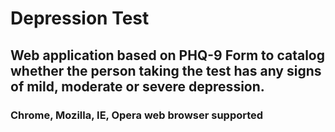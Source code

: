 # Depression Test
## Web application based on PHQ-9 Form to catalog whether the person taking the test has any signs of mild, moderate or severe depression.
### Chrome, Mozilla, IE, Opera web browser supported
